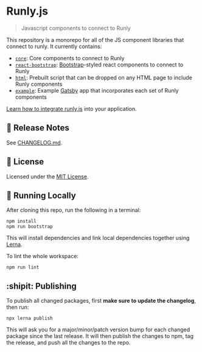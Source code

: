 # Runly.js

> Javascript components to connect to Runly

This repository is a monorepo for all of the JS component libraries that connect to runly. It currently contains:

* [`core`](./core): Core components to connect to Runly
* [`react-bootstrap`](./react-bootstrap): [Bootstrap](https://getbootstrap.com/)-styled react components to connect to Runly
* [`html`](./html): Prebuilt script that can be dropped on any HTML page to include Runly components
* [`example`](./example): Example [Gatsby](https://www.gatsbyjs.org/) app that incorporates each set of Runly components

[Learn how to integrate runly.js](https://www.runly.io/docs/integration/js/) into your application.

## :ledger: Release Notes

See [CHANGELOG.md](./CHANGELOG.md).

## :memo: License

Licensed under the [MIT License](./LICENSE).

## :rocket: Running Locally

After cloning this repo, run the following in a terminal:

```
npm install
npm run bootstrap
```

This will install dependencies and link local dependencies together using [Lerna](https://github.com/lerna/lerna).

To lint the whole workspace:

```
npm run lint
```

## :shipit: Publishing

To publish all changed packages, first **make sure to update the changelog**, then run:

```
npx lerna publish
```

This will ask you for a major/minor/patch version bump for each changed package since the last release. It will then publish the changes to npm, tag the release, and push all the changes to the repo.
